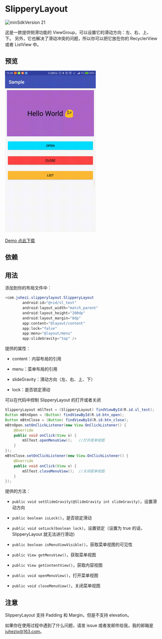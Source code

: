 # SlipperyLayout

![minSdkVersion 21](https://img.shields.io/badge/minSdkVersion-15-blue.svg)

这是一款提供侧滑功能的 ViewGroup，可以设置它的滑动方向：左、右、上、下。
另外，它也解决了滑动冲突的问题，所以你可以把它放在你的 RecyclerView 或者 ListView 中。

## 预览

<img src="preview/preview_1.gif" width="300"/>

[Demo 点此下载](apk/sample.apk)

## 依赖


## 用法

添加到你的布局文件中：

```java
<com.juhezi.slipperylayout.SlipperyLayout
        android:id="@+id/sl_test"
        android:layout_width="match_parent"
        android:layout_height="200dp"
        android:layout_margin="8dp"
        app:content="@layout/content"
        app:lock="false"
        app:menu="@layout/menu"
        app:slideGravity="top" />
```

提供的属性：

* content：内容布局的引用

* menu：菜单布局的引用

* slideGravity：滑动方向（左、右、上、下）

* lock：是否锁定滑动

可以在代码中控制 SlipperyLayout 的打开或者关闭

```java
SlipperyLayout mSlTest = (SlipperyLayout) findViewById(R.id.sl_test);
Button mBtnOpen = (Button) findViewById(R.id.btn_open);
Button mBtnClose = (Button) findViewById(R.id.btn_close);
mBtnOpen.setOnClickListener(new View.OnClickListener() {
    @Override
    public void onClick(View v) {
        mSlTest.openMenuView();   //打开菜单视图
    }
});
mBtnClose.setOnClickListener(new View.OnClickListener() {
    @Override
    public void onClick(View v) {
        mSlTest.closeMenuView();  //关闭菜单视图
    }
});
```

提供的方法：

* `public void setSlideGravity(@SlideGravity int slideGravity)`，设置滑动方向

* `public boolean isLock()`，是否锁定滑动

* `public void setLock(boolean lock)`，设置锁定（设置为 true 的话，SlipperyLayout 就无法进行滑动）

* `public boolean isMenuViewVisible()`，获取菜单视图的可见性

* `public View getMenuView()`，获取菜单视图

* `public View getContentView()`，获取内容视图

* `public void openMenuView()`，打开菜单视图

* `public void closeMenuView()`，关闭菜单视图

## 注意

SlipperyLayout 支持 Padding 和 Margin，但是不支持 elevation。

如果你在使用过程中遇到了什么问题，请发 issue 或者发邮件给我，我的邮箱是 juhezix@163.com。
